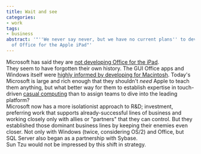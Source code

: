 ```yaml
---
title: Wait and see
categories:
- work
tags:
- business
abstract: '"''We never say never, but we have no current plans'' to develop a version
  of Office for the Apple iPad"'
---
```


Microsoft has said they are [not developing Office for the iPad][1].  
They seem to have forgotten their own history.  The GUI Office apps and Windows itself were [highly informed by developing for Macintosh][2].  Today's Microsoft is large and rich enough that they shouldn't _need_ Apple to teach them anything, but what better way for them to establish expertise in touch-driven [casual computing][3] than to assign teams to dive into the leading platform?  
Microsoft now has a more isolationist approach to R&D; investment, preferring work that supports already-successful lines of business and working closely only with allies or "partners" that they can control.  But they established those dominant business lines by keeping their enemies even closer.  Not only with Windows (twice, considering OS/2) and Office, but SQL Server also began as a partnership with Sybase.  
Sun Tzu would not be impressed by this shift in strategy.

   [1]: http://www.bloomberg.com/apps/news?pid=20601204&sid=auKD3w1mOXrs
   [2]: http://www.folklore.org/StoryView.py?project=Macintosh&story=A_Rich_Neighbor_Named_Xerox.txt
   [3]: http://www.ft.com/cms/s/0/ddcc2c04-3cfd-11df-bbcf-00144feabdc0.html

